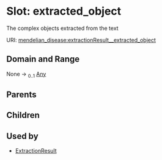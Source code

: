 
# Slot: extracted_object


The complex objects extracted from the text

URI: [mendelian_disease:extractionResult__extracted_object](http://w3id.org/ontogpt/mendelian_disease/extractionResult__extracted_object)


## Domain and Range

None &#8594;  <sub>0..1</sub> [Any](Any.md)

## Parents


## Children


## Used by

 * [ExtractionResult](ExtractionResult.md)
